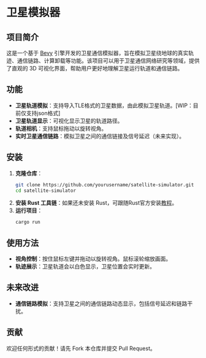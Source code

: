 # 卫星模拟器

## 项目简介
这是一个基于 [Bevy](https://bevyengine.org/) 引擎开发的卫星通信模拟器，旨在模拟卫星绕地球的真实轨迹、通信链路、计算卸载等功能。该项目可以用于卫星通信网络研究等领域，提供了直观的 3D 可视化界面，帮助用户更好地理解卫星运行轨道和通信链路。

## 功能
- **卫星轨道模拟**：支持导入TLE格式的卫星数据，由此模拟卫星轨道。[WIP：目前仅支持json格式]
- **卫星轨道显示**：可视化显示卫星的轨道路径。
- **轨道相机**：支持鼠标拖动以旋转视角。
- **实时卫星通信链路**：模拟卫星之间的通信链接及信号延迟（未来实现）。

## 安装

1. **克隆仓库**：
   ```bash
   git clone https://github.com/yourusername/satellite-simulator.git
   cd satellite-simulator
   ```
2. **安装 Rust 工具链**：如果还未安装 Rust，可跟随Rust官方安装[教程](https://www.rust-lang.org/tools/install)。
3. **运行项目**：
   ```bash
   cargo run
   ```

## 使用方法
- **视角控制**：按住鼠标左键并拖动以旋转视角。鼠标滚轮缩放画面。
- **轨迹展示**：卫星轨道会以白色显示，卫星位置会实时更新。


## 未来改进
- **通信链路模拟**：支持卫星之间的通信链路动态显示，包括信号延迟和链路干扰。

## 贡献
欢迎任何形式的贡献！请先 Fork 本仓库并提交 Pull Request。
